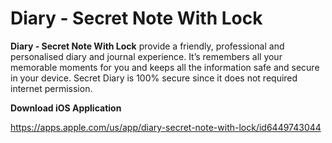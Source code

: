 # Diary - Secret Note With Lock
**Diary - Secret Note With Lock** provide a friendly, professional and personalised diary and journal experience.
It’s remembers all your memorable moments for you and keeps all the information safe and secure in your device. 
Secret Diary is 100% secure since it does not required internet permission.


**Download iOS Application**

https://apps.apple.com/us/app/diary-secret-note-with-lock/id6449743044
